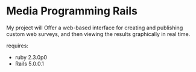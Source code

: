 # Media Programming Rails

My project will Offer a web-based interface for creating and publishing custom web surveys, and then viewing the results graphically in real time.

requires:

* ruby 2.3.0p0
* Rails 5.0.0.1
